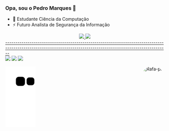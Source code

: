 ### Opa, sou o Pedro Marques 👋


- 🔭 Estudante Ciência da Computação
- ⚡ Futuro Analista de Segurança da Informação

<div align="center">
  <a href="https://github.com/rafaballerini">
  <img height="180em" src="https://github-readme-stats.vercel.app/api?username=phxdablio&show_icons=true&theme=tokyonight&include_all_commits=true&count_private=true"/>
  <img height="180em" src="https://github-readme-stats.vercel.app/api/top-langs/?username=phxdablio&layout=compact&langs_count=7&theme=tokyonight"/>
</div>
 --------------------------------------------------------------------------------------------------------------------------------------------------------------
  <div> 
  <a href="https://instagram.com/MarquesPHX" target="_blank"><img src="https://img.shields.io/badge/-Instagram-%23E4405F?style=for-the-badge&logo=instagram&logoColor=white" target="_blank"></a>
 	<a href="https://www.twitch.tv/phxdablio" target="_blank"><img src="https://img.shields.io/badge/Twitch-9146FF?style=for-the-badge&logo=twitch&logoColor=white" target="_blank"></a>
  <a href="https://twitter.com/phxdablio" target="_blank"><img src="https://img.shields.io/badge/Twitter-1DA1F2?style=for-the-badge&logo=twitter&logoColor=white" target="_blank"></a> 
   
  ![Snake animation](https://github.com/rafaballerini/rafaballerini/blob/output/github-contribution-grid-snake.svg)
  <img align="right" alt="Rafa-pic" height="150" style="border-radius:50px;" src="https://64.media.tumblr.com/tumblr_mavnqdzzI81qeh39oo1_r2_500.gif">
